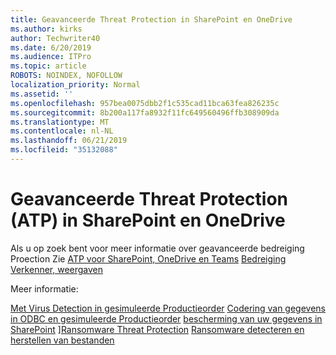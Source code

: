 ```yaml
---
title: Geavanceerde Threat Protection in SharePoint en OneDrive
ms.author: kirks
author: Techwriter40
ms.date: 6/20/2019
ms.audience: ITPro
ms.topic: article
ROBOTS: NOINDEX, NOFOLLOW
localization_priority: Normal
ms.assetid: ''
ms.openlocfilehash: 957bea0075dbb2f1c535cad11bca63fea826235c
ms.sourcegitcommit: 8b200a117fa8932f11fc649560496ffb308909da
ms.translationtype: MT
ms.contentlocale: nl-NL
ms.lasthandoff: 06/21/2019
ms.locfileid: "35132088"
---
```

# <a name="advanced-threat-protection-atp-in-sharepoint-and-onedrive"></a>Geavanceerde Threat Protection (ATP) in SharePoint en OneDrive

Als u op zoek bent voor meer informatie over geavanceerde bedreiging Proection Zie [ATP voor SharePoint, OneDrive en Teams](https://docs.microsoft.com/en-us/office365/securitycompliance/atp-for-spo-odb-and-teams)
[Bedreiging Verkenner, weergaven](https://docs.microsoft.com/en-us/office365/securitycompliance/threat-explorer-views)

Meer informatie:

[Met Virus Detection in gesimuleerde Productieorder](https://docs.microsoft.com/en-us/office365/securitycompliance/virus-detection-in-spo)
[Codering van gegevens in ODBC en gesimuleerde Productieorder](https://docs.microsoft.com/en-us/office365/securitycompliance/data-encryption-in-odb-and-spo)
[bescherming van uw gegevens in SharePoint](https://docs.microsoft.com/en-us/sharepoint/safeguarding-your-data) ][Ransomware Threat Protection](https://docs.microsoft.com/en-us/windows/security/threat-protection/intelligence/ransomware-malware)
[Ransomware detecteren en herstellen van bestanden](https://support.office.com/en-ie/article/Ransomware-detection-and-recovering-your-files-0d90ec50-6bfd-40f4-acc7-b8c12c73637f)
